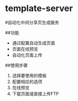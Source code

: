 template-server
===============

#自动化中间分享页生成服务

##功能
 - 通过配置自动生成页面
 - 页面在线预览
 - 自动化页面上传
 
##使用步骤

 1. 选择要使用的模板
 2. 配置相应的选项
 3. 在线预览
 4. 下载页面或直接上传FTP

